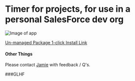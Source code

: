 # Timer for projects, for use in a personal SalesForce dev org

![Image of app](http://i.imgur.com/pE3TD8v.png)

[Un-managed Package 1-click Install Link](https://login.salesforce.com/packaging/installPackage.apexp?p0=04t61000000gUBz)

#### Other Things

Please contact [Jamie](mailto:i@jamiesmiths.com) with feedback / Q's.

###GLHF